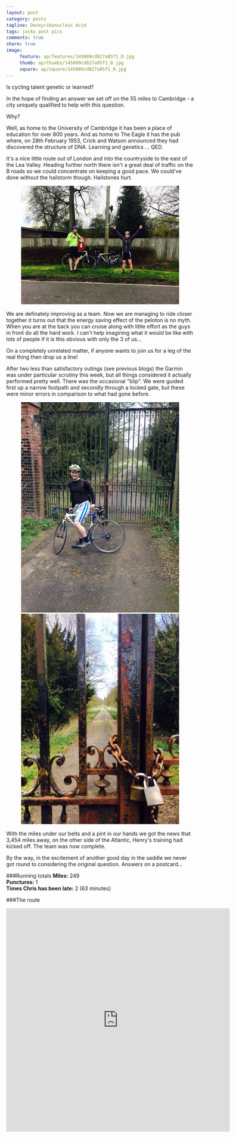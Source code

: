 ```yaml
---
layout: post
category: posts
tagline: Deoxyribonucleic Acid
tags: jacko post pics
comments: true
share: true
image: 
     feature: ap/features/145009cd827a85f1_0.jpg
     thumb: ap/thumbs/145009cd827a85f1_0.jpg
     square: ap/square/145009cd827a85f1_0.jpg
---
```



Is cycling talent genetic or learned? 

In the hope of finding an answer we set off on the 55 miles to Cambridge - a city uniquely qualified to help with this question. 

Why? 

Well, as home to the University of Cambridge it has been a place of education for over 800 years. And as home to The Eagle it has the pub where, on 28th February 1953, Crick and Watson announced they had discovered the structure of DNA. Learning and genetics ... QED.

It's a nice little route out of London and into the countryside to the east of the Lea Valley. Heading further north there isn't a great deal of traffic on the B roads so we could concentrate on keeping a good pace. We could've done without the hailstorm though. Hailstones hurt.

<figure>
<a href = "/images/ap/standard/145009cd827a85f1_0.jpg">
<img src="/images/ap/standard/145009cd827a85f1_0.jpg">
</a>
</figure>


We are definately improving as a team. Now we are managing to ride closer together it turns out that the energy saving effect of the peloton is no myth. When you are at the back you can cruise along with little effort as the guys in front do all the hard work. I can't help imagining what it would be like with lots of people if it is this obvious with only the 3 of us... 

On a completely unrelated matter, if anyone wants to join us for a leg of the real thing then drop us a line!

After two less than satisfactory outings (see previous blogs) the Garmin was under particular scrutiny this week, but all things considered it actually performed pretty well. There was the occasional "blip". We were guided first up a narrow footpath and secondly through a locked gate, but these were minor errors in comparison to what had gone before.

<figure class="half">
<a href = "/images/ap/standard/145009cd827a85f1_2.jpg">
<img src="/images/ap/standard/145009cd827a85f1_2.jpg">
</a>
<a href = "/images/ap/standard/145009cd827a85f1_3.jpg">
<img src="/images/ap/standard/145009cd827a85f1_3.jpg">
</a>
</figure>


With the miles under our belts and a pint in our hands we got the news that 3,454 miles away, on the other side of the Atlantic, Henry's training had kicked off. The team was now complete. 

By the way, in the excitement of another good day in the saddle we never got round to considering the original question. Answers on a postcard...

###Running totals
<i class="icon-road"></i>**Miles:** 249<br>
<i class="icon-wrench"></i>**Punctures:** 1<br>
<i class="icon-time"></i>**Times Chris has been late:** 2 (63 minutes)<br>

###The route

<iframe width='600' height='600' frameborder='0' src='http://connect.garmin.com:80/course/embed/6008450'></iframe>
